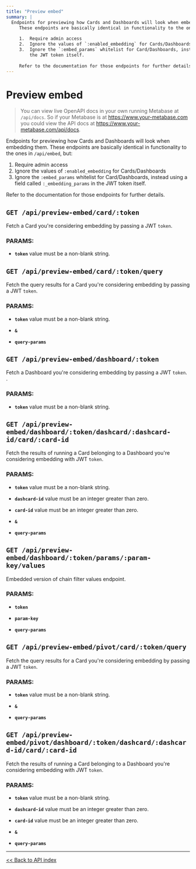 ```yaml
---
title: "Preview embed"
summary: |
  Endpoints for previewing how Cards and Dashboards will look when embedding them.
     These endpoints are basically identical in functionality to the ones in `/api/embed`, but:
  
     1.  Require admin access
     2.  Ignore the values of `:enabled_embedding` for Cards/Dashboards
     3.  Ignore the `:embed_params` whitelist for Card/Dashboards, instead using a field called `:_embedding_params` in
         the JWT token itself.
  
     Refer to the documentation for those endpoints for further details.
---
```


# Preview embed

> You can view live OpenAPI docs in your own running Metabase at `/api/docs`.
   So if your Metabase is at https://www.your-metabase.com you could view
   the API docs at https://www.your-metabase.com/api/docs.

Endpoints for previewing how Cards and Dashboards will look when embedding them.
   These endpoints are basically identical in functionality to the ones in `/api/embed`, but:

   1.  Require admin access
   2.  Ignore the values of `:enabled_embedding` for Cards/Dashboards
   3.  Ignore the `:embed_params` whitelist for Card/Dashboards, instead using a field called `:_embedding_params` in
       the JWT token itself.

   Refer to the documentation for those endpoints for further details.

## `GET /api/preview-embed/card/:token`

Fetch a Card you're considering embedding by passing a JWT `token`.

### PARAMS:

-  **`token`** value must be a non-blank string.

## `GET /api/preview-embed/card/:token/query`

Fetch the query results for a Card you're considering embedding by passing a JWT `token`.

### PARAMS:

-  **`token`** value must be a non-blank string.

-  **`&`** 

-  **`query-params`**

## `GET /api/preview-embed/dashboard/:token`

Fetch a Dashboard you're considering embedding by passing a JWT `token`. .

### PARAMS:

-  **`token`** value must be a non-blank string.

## `GET /api/preview-embed/dashboard/:token/dashcard/:dashcard-id/card/:card-id`

Fetch the results of running a Card belonging to a Dashboard you're considering embedding with JWT `token`.

### PARAMS:

-  **`token`** value must be a non-blank string.

-  **`dashcard-id`** value must be an integer greater than zero.

-  **`card-id`** value must be an integer greater than zero.

-  **`&`** 

-  **`query-params`**

## `GET /api/preview-embed/dashboard/:token/params/:param-key/values`

Embedded version of chain filter values endpoint.

### PARAMS:

-  **`token`** 

-  **`param-key`** 

-  **`query-params`**

## `GET /api/preview-embed/pivot/card/:token/query`

Fetch the query results for a Card you're considering embedding by passing a JWT `token`.

### PARAMS:

-  **`token`** value must be a non-blank string.

-  **`&`** 

-  **`query-params`**

## `GET /api/preview-embed/pivot/dashboard/:token/dashcard/:dashcard-id/card/:card-id`

Fetch the results of running a Card belonging to a Dashboard you're considering embedding with JWT `token`.

### PARAMS:

-  **`token`** value must be a non-blank string.

-  **`dashcard-id`** value must be an integer greater than zero.

-  **`card-id`** value must be an integer greater than zero.

-  **`&`** 

-  **`query-params`**

---

[<< Back to API index](../api-documentation.md)